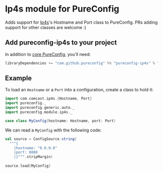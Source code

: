 
# Ip4s module for PureConfig

Adds support for [Ip4s](https://github.com/Comcast/ip4s)'s Hostname and Port class to PureConfig. PRs adding support
for other classes are welcome :)

## Add pureconfig-ip4s to your project

In addition to [core PureConfig](https://github.com/pureconfig/pureconfig), you'll need:

```scala
libraryDependencies += "com.github.pureconfig" %% "pureconfig-ip4s" % "@VERSION@"
```

## Example

To load an `Hostname` or a `Port` into a configuration, create a class to hold it:

```scala mdoc:silent
import com.comcast.ip4s.{Hostname, Port}
import pureconfig._
import pureconfig.generic.auto._
import pureconfig.module.ip4s._

case class MyConfig(hostname: Hostname, port: Port)
```

We can read a `MyConfig` with the following code:

```scala mdoc:silent
val source = ConfigSource.string(
  """{ 
    |hostname: "0.0.0.0" 
    |port: 8080 
    |}""".stripMargin)
    
source.load[MyConfig]
```
